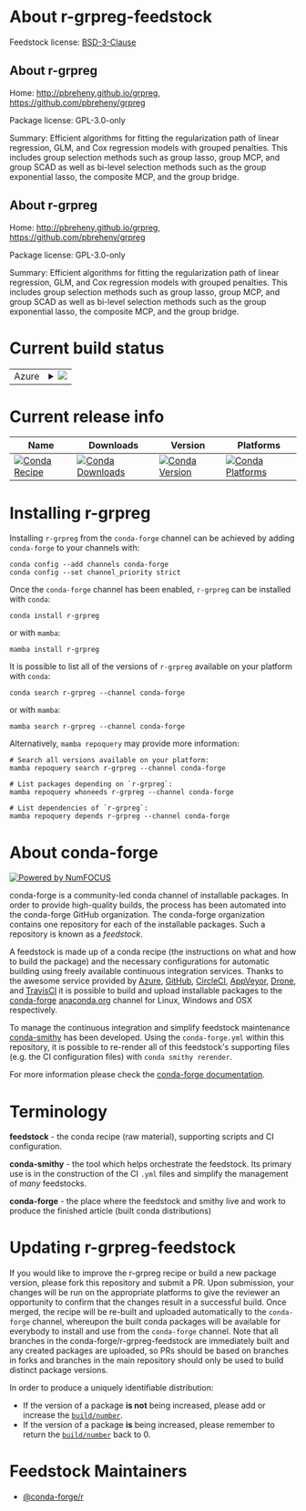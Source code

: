 About r-grpreg-feedstock
========================

Feedstock license: [BSD-3-Clause](https://github.com/conda-forge/r-grpreg-feedstock/blob/main/LICENSE.txt)


About r-grpreg
--------------

Home: http://pbreheny.github.io/grpreg, https://github.com/pbreheny/grpreg

Package license: GPL-3.0-only

Summary: Efficient algorithms for fitting the regularization path of linear regression, GLM, and Cox regression models with grouped penalties.  This includes group selection methods such as group lasso, group MCP, and group SCAD as well as bi-level selection methods such as the group exponential lasso, the composite MCP, and the group bridge.

About r-grpreg
--------------

Home: http://pbreheny.github.io/grpreg, https://github.com/pbreheny/grpreg

Package license: GPL-3.0-only

Summary: Efficient algorithms for fitting the regularization path of linear regression, GLM, and Cox regression models with grouped penalties.  This includes group selection methods such as group lasso, group MCP, and group SCAD as well as bi-level selection methods such as the group exponential lasso, the composite MCP, and the group bridge.

Current build status
====================


<table>
    
  <tr>
    <td>Azure</td>
    <td>
      <details>
        <summary>
          <a href="https://dev.azure.com/conda-forge/feedstock-builds/_build/latest?definitionId=1217&branchName=main">
            <img src="https://dev.azure.com/conda-forge/feedstock-builds/_apis/build/status/r-grpreg-feedstock?branchName=main">
          </a>
        </summary>
        <table>
          <thead><tr><th>Variant</th><th>Status</th></tr></thead>
          <tbody><tr>
              <td>linux_64_r_base4.3</td>
              <td>
                <a href="https://dev.azure.com/conda-forge/feedstock-builds/_build/latest?definitionId=1217&branchName=main">
                  <img src="https://dev.azure.com/conda-forge/feedstock-builds/_apis/build/status/r-grpreg-feedstock?branchName=main&jobName=linux&configuration=linux%20linux_64_r_base4.3" alt="variant">
                </a>
              </td>
            </tr><tr>
              <td>linux_64_r_base4.4</td>
              <td>
                <a href="https://dev.azure.com/conda-forge/feedstock-builds/_build/latest?definitionId=1217&branchName=main">
                  <img src="https://dev.azure.com/conda-forge/feedstock-builds/_apis/build/status/r-grpreg-feedstock?branchName=main&jobName=linux&configuration=linux%20linux_64_r_base4.4" alt="variant">
                </a>
              </td>
            </tr><tr>
              <td>osx_64_r_base4.3</td>
              <td>
                <a href="https://dev.azure.com/conda-forge/feedstock-builds/_build/latest?definitionId=1217&branchName=main">
                  <img src="https://dev.azure.com/conda-forge/feedstock-builds/_apis/build/status/r-grpreg-feedstock?branchName=main&jobName=osx&configuration=osx%20osx_64_r_base4.3" alt="variant">
                </a>
              </td>
            </tr><tr>
              <td>osx_64_r_base4.4</td>
              <td>
                <a href="https://dev.azure.com/conda-forge/feedstock-builds/_build/latest?definitionId=1217&branchName=main">
                  <img src="https://dev.azure.com/conda-forge/feedstock-builds/_apis/build/status/r-grpreg-feedstock?branchName=main&jobName=osx&configuration=osx%20osx_64_r_base4.4" alt="variant">
                </a>
              </td>
            </tr><tr>
              <td>win_64_r_base4.3</td>
              <td>
                <a href="https://dev.azure.com/conda-forge/feedstock-builds/_build/latest?definitionId=1217&branchName=main">
                  <img src="https://dev.azure.com/conda-forge/feedstock-builds/_apis/build/status/r-grpreg-feedstock?branchName=main&jobName=win&configuration=win%20win_64_r_base4.3" alt="variant">
                </a>
              </td>
            </tr><tr>
              <td>win_64_r_base4.4</td>
              <td>
                <a href="https://dev.azure.com/conda-forge/feedstock-builds/_build/latest?definitionId=1217&branchName=main">
                  <img src="https://dev.azure.com/conda-forge/feedstock-builds/_apis/build/status/r-grpreg-feedstock?branchName=main&jobName=win&configuration=win%20win_64_r_base4.4" alt="variant">
                </a>
              </td>
            </tr>
          </tbody>
        </table>
      </details>
    </td>
  </tr>
</table>

Current release info
====================

| Name | Downloads | Version | Platforms |
| --- | --- | --- | --- |
| [![Conda Recipe](https://img.shields.io/badge/recipe-r--grpreg-green.svg)](https://anaconda.org/conda-forge/r-grpreg) | [![Conda Downloads](https://img.shields.io/conda/dn/conda-forge/r-grpreg.svg)](https://anaconda.org/conda-forge/r-grpreg) | [![Conda Version](https://img.shields.io/conda/vn/conda-forge/r-grpreg.svg)](https://anaconda.org/conda-forge/r-grpreg) | [![Conda Platforms](https://img.shields.io/conda/pn/conda-forge/r-grpreg.svg)](https://anaconda.org/conda-forge/r-grpreg) |

Installing r-grpreg
===================

Installing `r-grpreg` from the `conda-forge` channel can be achieved by adding `conda-forge` to your channels with:

```
conda config --add channels conda-forge
conda config --set channel_priority strict
```

Once the `conda-forge` channel has been enabled, `r-grpreg` can be installed with `conda`:

```
conda install r-grpreg
```

or with `mamba`:

```
mamba install r-grpreg
```

It is possible to list all of the versions of `r-grpreg` available on your platform with `conda`:

```
conda search r-grpreg --channel conda-forge
```

or with `mamba`:

```
mamba search r-grpreg --channel conda-forge
```

Alternatively, `mamba repoquery` may provide more information:

```
# Search all versions available on your platform:
mamba repoquery search r-grpreg --channel conda-forge

# List packages depending on `r-grpreg`:
mamba repoquery whoneeds r-grpreg --channel conda-forge

# List dependencies of `r-grpreg`:
mamba repoquery depends r-grpreg --channel conda-forge
```


About conda-forge
=================

[![Powered by
NumFOCUS](https://img.shields.io/badge/powered%20by-NumFOCUS-orange.svg?style=flat&colorA=E1523D&colorB=007D8A)](https://numfocus.org)

conda-forge is a community-led conda channel of installable packages.
In order to provide high-quality builds, the process has been automated into the
conda-forge GitHub organization. The conda-forge organization contains one repository
for each of the installable packages. Such a repository is known as a *feedstock*.

A feedstock is made up of a conda recipe (the instructions on what and how to build
the package) and the necessary configurations for automatic building using freely
available continuous integration services. Thanks to the awesome service provided by
[Azure](https://azure.microsoft.com/en-us/services/devops/), [GitHub](https://github.com/),
[CircleCI](https://circleci.com/), [AppVeyor](https://www.appveyor.com/),
[Drone](https://cloud.drone.io/welcome), and [TravisCI](https://travis-ci.com/)
it is possible to build and upload installable packages to the
[conda-forge](https://anaconda.org/conda-forge) [anaconda.org](https://anaconda.org/)
channel for Linux, Windows and OSX respectively.

To manage the continuous integration and simplify feedstock maintenance
[conda-smithy](https://github.com/conda-forge/conda-smithy) has been developed.
Using the ``conda-forge.yml`` within this repository, it is possible to re-render all of
this feedstock's supporting files (e.g. the CI configuration files) with ``conda smithy rerender``.

For more information please check the [conda-forge documentation](https://conda-forge.org/docs/).

Terminology
===========

**feedstock** - the conda recipe (raw material), supporting scripts and CI configuration.

**conda-smithy** - the tool which helps orchestrate the feedstock.
                   Its primary use is in the construction of the CI ``.yml`` files
                   and simplify the management of *many* feedstocks.

**conda-forge** - the place where the feedstock and smithy live and work to
                  produce the finished article (built conda distributions)


Updating r-grpreg-feedstock
===========================

If you would like to improve the r-grpreg recipe or build a new
package version, please fork this repository and submit a PR. Upon submission,
your changes will be run on the appropriate platforms to give the reviewer an
opportunity to confirm that the changes result in a successful build. Once
merged, the recipe will be re-built and uploaded automatically to the
`conda-forge` channel, whereupon the built conda packages will be available for
everybody to install and use from the `conda-forge` channel.
Note that all branches in the conda-forge/r-grpreg-feedstock are
immediately built and any created packages are uploaded, so PRs should be based
on branches in forks and branches in the main repository should only be used to
build distinct package versions.

In order to produce a uniquely identifiable distribution:
 * If the version of a package **is not** being increased, please add or increase
   the [``build/number``](https://docs.conda.io/projects/conda-build/en/latest/resources/define-metadata.html#build-number-and-string).
 * If the version of a package **is** being increased, please remember to return
   the [``build/number``](https://docs.conda.io/projects/conda-build/en/latest/resources/define-metadata.html#build-number-and-string)
   back to 0.

Feedstock Maintainers
=====================

* [@conda-forge/r](https://github.com/conda-forge/r/)

